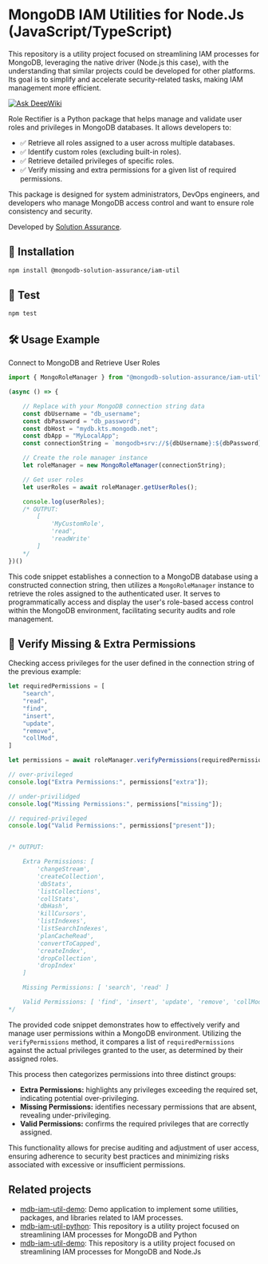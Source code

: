 # MongoDB IAM Utilities for Node.Js (JavaScript/TypeScript)
This repository is a utility project focused on streamlining IAM processes for MongoDB, leveraging the native driver (Node.js this case), with the understanding that similar projects could be developed for other platforms. Its goal is to simplify and accelerate security-related tasks, making IAM management more efficient.

[![Ask DeepWiki](https://deepwiki.com/badge.svg)](https://deepwiki.com/mongodb-industry-solutions/mdb-iam-util-node)

Role Rectifier is a Python package that helps manage and validate user roles and privileges in MongoDB databases. It allows developers to:

- ✅ Retrieve all roles assigned to a user across multiple databases.
- ✅ Identify custom roles (excluding built-in roles).
- ✅ Retrieve detailed privileges of specific roles.
- ✅ Verify missing and extra permissions for a given list of required permissions.

This package is designed for system administrators, DevOps engineers, and developers who manage MongoDB access control and want to ensure role consistency and security.

Developed by [Solution Assurance](https://sites.google.com/mongodb.com/solutions-assurance/).

## 📌 Installation
```sh
npm install @mongodb-solution-assurance/iam-util
``` 

## 🔬 Test
```sh
npm test
``` 

## 🛠 Usage Example
Connect to MongoDB and Retrieve User Roles

```js
import { MongoRoleManager } from "@mongodb-solution-assurance/iam-util";

(async () => {

    // Replace with your MongoDB connection string data
    const dbUsername = "db_username";
    const dbPassword = "db_password";
    const dbHost = "mydb.kts.mongodb.net";
    const dbApp = "MyLocalApp";
    const connectionString = `mongodb+srv://${dbUsername}:${dbPassword}@${dbHost}/?retryWrites=true&w=majority&appName=${dbApp}`;

    // Create the role manager instance
    let roleManager = new MongoRoleManager(connectionString);

    // Get user roles
    let userRoles = await roleManager.getUserRoles();

    console.log(userRoles);
    /* OUTPUT:
        [
            'MyCustomRole',
            'read',
            'readWrite'
        ]
    */
})()
```
This code snippet establishes a connection to a MongoDB database using a constructed connection string, then utilizes a `MongoRoleManager` instance to retrieve the roles assigned to the authenticated user. It serves to programmatically access and display the user's role-based access control within the MongoDB environment, facilitating security audits and role management.


## 🚀 Verify Missing & Extra Permissions
Checking access privileges for the user defined in the connection string of the previous example:

```js
let requiredPermissions = [
    "search",
    "read",
    "find",
    "insert",
    "update",
    "remove",
    "collMod",
]

let permissions = await roleManager.verifyPermissions(requiredPermissions);

// over-privileged
console.log("Extra Permissions:", permissions["extra"]);

// under-privilidged
console.log("Missing Permissions:", permissions["missing"]);

// required-privileged
console.log("Valid Permissions:", permissions["present"]);


/* OUTPUT:

    Extra Permissions: [
        'changeStream',
        'createCollection',
        'dbStats',
        'listCollections',
        'collStats',
        'dbHash',
        'killCursors',
        'listIndexes',
        'listSearchIndexes',
        'planCacheRead',
        'convertToCapped',
        'createIndex',
        'dropCollection',
        'dropIndex'
    ]

    Missing Permissions: [ 'search', 'read' ]

    Valid Permissions: [ 'find', 'insert', 'update', 'remove', 'collMod' ]
*/
```

The provided code snippet demonstrates how to effectively verify and manage user permissions within a MongoDB environment. Utilizing the `verifyPermissions` method, it compares a list of `requiredPermissions` against the actual privileges granted to the user, as determined by their assigned roles. 

This process then categorizes permissions into three distinct groups: 
- **Extra Permissions:** highlights any privileges exceeding the required set, indicating potential over-privileging.
- **Missing Permissions:** identifies necessary permissions that are absent, revealing under-privileging.
- **Valid Permissions:** confirms the required privileges that are correctly assigned. 

This functionality allows for precise auditing and adjustment of user access, ensuring adherence to security best practices and minimizing risks associated with excessive or insufficient permissions.

## Related projects
- [mdb-iam-util-demo](https://github.com/mongodb-industry-solutions/mdb-iam-util-demo): Demo application to implement some utilities, packages, and libraries related to IAM processes.
- [mdb-iam-util-python](https://github.com/mongodb-industry-solutions/mdb-iam-util-python): This repository is a utility project focused on streamlining IAM processes for MongoDB and Python
- [mdb-iam-util-demo](https://github.com/mongodb-industry-solutions/mdb-iam-util-node): This repository is a utility project focused on streamlining IAM processes for MongoDB and Node.Js
